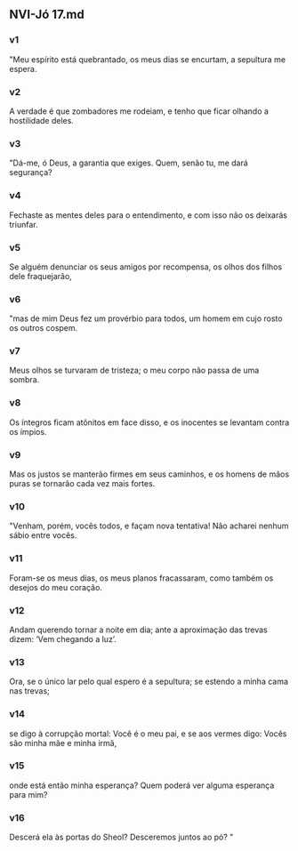 ## NVI-Jó 17.md
### v1
 "Meu espírito está quebrantado, os meus dias se encurtam, a sepultura me espera.
### v2
 A verdade é que zombadores me rodeiam, e tenho que ficar olhando a hostilidade deles.
### v3
 "Dá-me, ó Deus, a garantia que exiges. Quem, senão tu, me dará segurança?
### v4
 Fechaste as mentes deles para o entendimento, e com isso não os deixarás triunfar.
### v5
 Se alguém denunciar os seus amigos por recompensa, os olhos dos filhos dele fraquejarão,
### v6
 "mas de mim Deus fez um provérbio para todos, um homem em cujo rosto os outros cospem.
### v7
 Meus olhos se turvaram de tristeza; o meu corpo não passa de uma sombra.
### v8
 Os íntegros ficam atônitos em face disso, e os inocentes se levantam contra os ímpios.
### v9
 Mas os justos se manterão firmes em seus caminhos, e os homens de mãos puras se tornarão cada vez mais fortes.
### v10
 "Venham, porém, vocês todos, e façam nova tentativa! Não acharei nenhum sábio entre vocês.
### v11
 Foram-se os meus dias, os meus planos fracassaram, como também os desejos do meu coração.
### v12
 Andam querendo tornar a noite em dia; ante a aproximação das trevas dizem: ‘Vem chegando a luz’.
### v13
 Ora, se o único lar pelo qual espero é a sepultura; se estendo a minha cama nas trevas;
### v14
 se digo à corrupção mortal: Você é o meu pai, e se aos vermes digo: Vocês são minha mãe e minha irmã,
### v15
 onde está então minha esperança? Quem poderá ver alguma esperança para mim?
### v16
 Descerá ela às portas do Sheol? Desceremos juntos ao pó? "
